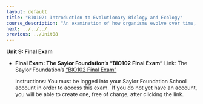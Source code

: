 ```yaml
---
layout: default
title: "BIO102: Introduction to Evolutionary Biology and Ecology"
course_description: "An examination of how organisms evolve over time, with particular emphasis on natural selection, evolution, speciation, phylogeny and taxonomy, and aspects of genetics and inheritance. Also explores the study of population ecology and ecosystems."
next: ../../../
previous: ../Unit08
---
```

**Unit 9: Final Exam** <span id="9"></span> 
-   **Final Exam: The Saylor Foundation’s “BIO102 Final Exam”**
    Link: The Saylor Foundation’s [“BIO102 Final
    Exam”](http://school.saylor.org/mod/quiz/view.php?id=8)  
      
     Instructions: You must be logged into your Saylor Foundation School
    account in order to access this exam.  If you do not yet have an
    account, you will be able to create one, free of charge, after
    clicking the link.


